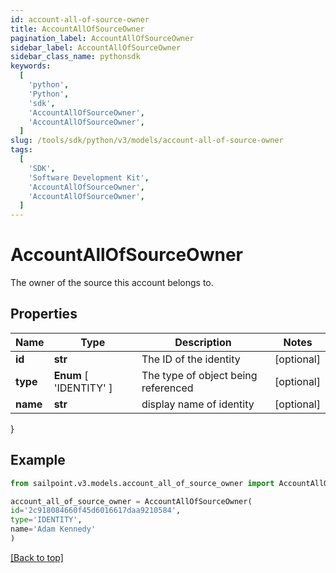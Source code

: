```yaml
---
id: account-all-of-source-owner
title: AccountAllOfSourceOwner
pagination_label: AccountAllOfSourceOwner
sidebar_label: AccountAllOfSourceOwner
sidebar_class_name: pythonsdk
keywords:
  [
    'python',
    'Python',
    'sdk',
    'AccountAllOfSourceOwner',
    'AccountAllOfSourceOwner',
  ]
slug: /tools/sdk/python/v3/models/account-all-of-source-owner
tags:
  [
    'SDK',
    'Software Development Kit',
    'AccountAllOfSourceOwner',
    'AccountAllOfSourceOwner',
  ]
---
```


# AccountAllOfSourceOwner

The owner of the source this account belongs to.

## Properties

| Name | Type | Description | Notes |
| --- | --- | --- | --- |
| **id** | **str** | The ID of the identity | [optional] |
| **type** | **Enum** [ 'IDENTITY' ] | The type of object being referenced | [optional] |
| **name** | **str** | display name of identity | [optional] |

}

## Example

```python
from sailpoint.v3.models.account_all_of_source_owner import AccountAllOfSourceOwner

account_all_of_source_owner = AccountAllOfSourceOwner(
id='2c918084660f45d6016617daa9210584',
type='IDENTITY',
name='Adam Kennedy'
)

```

[[Back to top]](#)
